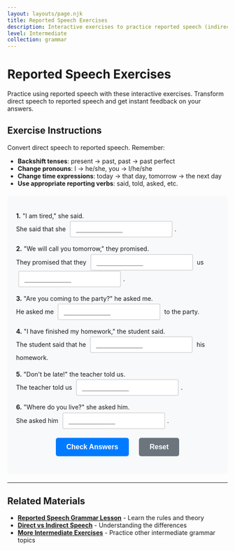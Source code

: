 ```yaml
---
layout: layouts/page.njk
title: Reported Speech Exercises
description: Interactive exercises to practice reported speech (indirect speech). Complete sentences, get instant feedback, and improve your English grammar skills.
level: Intermediate
collection: grammar
---
```


# Reported Speech Exercises

Practice using reported speech with these interactive exercises. Transform direct speech to reported speech and get instant feedback on your answers.

## Exercise Instructions

Convert direct speech to reported speech. Remember:
- **Backshift tenses**: present → past, past → past perfect
- **Change pronouns**: I → he/she, you → I/he/she
- **Change time expressions**: today → that day, tomorrow → the next day
- **Use appropriate reporting verbs**: said, told, asked, etc.

<div class="interactive-exercise" id="reported-speech-exercise" data-exercise-id="reported-speech-intermediate">
  <div class="exercise-item">
    <p><strong>1.</strong> "I am tired," she said.<br>
    She said that she <input type="text" class="fill-blank" data-answer="was tired" placeholder="____________">.</p>
  </div>
  
  <div class="exercise-item">
    <p><strong>2.</strong> "We will call you tomorrow," they promised.<br>
    They promised that they <input type="text" class="fill-blank" data-answer="would call" placeholder="____________"> us <input type="text" class="fill-blank" data-answer="the next day" placeholder="____________">.</p>
  </div>
  
  <div class="exercise-item">
    <p><strong>3.</strong> "Are you coming to the party?" he asked me.<br>
    He asked me <input type="text" class="fill-blank" data-answer="if I was coming" placeholder="____________"> to the party.</p>
  </div>
  
  <div class="exercise-item">
    <p><strong>4.</strong> "I have finished my homework," the student said.<br>
    The student said that he <input type="text" class="fill-blank" data-answer="had finished" placeholder="____________"> his homework.</p>
  </div>
  
  <div class="exercise-item">
    <p><strong>5.</strong> "Don't be late!" the teacher told us.<br>
    The teacher told us <input type="text" class="fill-blank" data-answer="not to be late" placeholder="____________">.</p>
  </div>
  
  <div class="exercise-item">
    <p><strong>6.</strong> "Where do you live?" she asked him.<br>
    She asked him <input type="text" class="fill-blank" data-answer="where he lived" placeholder="____________">.</p>
  </div>
  
  <div class="exercise-controls">
    <button onclick="checkAnswers('reported-speech-exercise')" class="check-btn">Check Answers</button>
    <button onclick="resetExercise('reported-speech-exercise')" class="reset-btn">Reset</button>
  </div>
  
  <div id="reported-speech-exercise-results" class="results-section" style="display: none;">
    <h4>Results:</h4>
    <p id="reported-speech-exercise-score"></p>
    <div id="reported-speech-exercise-feedback"></div>
  </div>
</div>

<script>
function checkAnswers(exerciseId) {
  const exercise = document.getElementById(exerciseId);
  const inputs = exercise.querySelectorAll('.fill-blank');
  const resultsDiv = document.getElementById(exerciseId + '-results');
  const scoreP = document.getElementById(exerciseId + '-score');
  const feedbackDiv = document.getElementById(exerciseId + '-feedback');
  
  let correct = 0;
  let total = inputs.length;
  let feedback = '';
  
  inputs.forEach((input, index) => {
    const userAnswer = input.value.trim().toLowerCase();
    const correctAnswer = input.dataset.answer.toLowerCase();
    
    input.classList.remove('correct', 'incorrect');
    
    if (userAnswer === correctAnswer) {
      input.classList.add('correct');
      correct++;
    } else {
      input.classList.add('incorrect');
      feedback += `<p><strong>Blank ${index + 1}:</strong> Your answer: "${input.value}" | Correct answer: "${input.dataset.answer}"</p>`;
    }
  });
  
  resultsDiv.style.display = 'block';
  scoreP.textContent = `Score: ${correct}/${total} (${Math.round(correct/total*100)}%)`;
  
  if (correct === total) {
    feedbackDiv.innerHTML = '<p style="color: green; font-weight: bold;">Excellent! All answers are correct! 🎉</p>';
  } else {
    feedbackDiv.innerHTML = feedback;
  }
}

function resetExercise(exerciseId) {
  const exercise = document.getElementById(exerciseId);
  const inputs = exercise.querySelectorAll('.fill-blank');
  const resultsDiv = document.getElementById(exerciseId + '-results');
  
  inputs.forEach(input => {
    input.value = '';
    input.classList.remove('correct', 'incorrect');
  });
  
  resultsDiv.style.display = 'none';
}
</script>

<style>
.interactive-exercise {
  background: #f8f9fa;
  padding: 20px;
  border-radius: 8px;
  margin: 20px 0;
}

.exercise-item {
  margin: 15px 0;
  line-height: 1.6;
}

.fill-blank {
  border: 2px solid #ddd;
  padding: 8px 12px;
  border-radius: 4px;
  font-size: 16px;
  min-width: 140px;
  margin: 0 5px;
  transition: border-color 0.3s;
}

.fill-blank:focus {
  outline: none;
  border-color: #007bff;
}

.fill-blank.correct {
  border-color: #28a745;
  background-color: #d4edda;
}

.fill-blank.incorrect {
  border-color: #dc3545;
  background-color: #f8d7da;
}

.exercise-controls {
  margin: 20px 0;
  text-align: center;
}

.check-btn, .reset-btn {
  background: #007bff;
  color: white;
  border: none;
  padding: 12px 24px;
  border-radius: 5px;
  cursor: pointer;
  margin: 0 10px;
  font-size: 16px;
  font-weight: bold;
  transition: background-color 0.3s;
}

.check-btn:hover {
  background: #0056b3;
}

.reset-btn {
  background: #6c757d;
}

.reset-btn:hover {
  background: #5a6268;
}

.results-section {
  margin-top: 20px;
  padding: 15px;
  background: #f8f9fa;
  border-radius: 5px;
  border-left: 4px solid #007bff;
}

.results-section p {
  margin: 5px 0;
  padding: 8px;
  background: #fff3cd;
  border: 1px solid #ffeaa7;
  border-radius: 3px;
  font-size: 14px;
}
</style>

---

## Related Materials

- **[Reported Speech Grammar Lesson](/grammar/intermediate/reported-speech/)** - Learn the rules and theory
- **[Direct vs Indirect Speech](/grammar/intermediate/reported-speech/)** - Understanding the differences
- **[More Intermediate Exercises](/exercises/)** - Practice other intermediate grammar topics